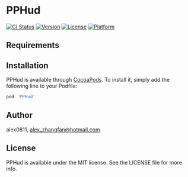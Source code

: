 # PPHud

[![CI Status](https://img.shields.io/travis/alex0811/PPHud.svg?style=flat)](https://travis-ci.org/alex0811/PPHud)
[![Version](https://img.shields.io/cocoapods/v/PPHud.svg?style=flat)](https://cocoapods.org/pods/PPHud)
[![License](https://img.shields.io/cocoapods/l/PPHud.svg?style=flat)](https://cocoapods.org/pods/PPHud)
[![Platform](https://img.shields.io/cocoapods/p/PPHud.svg?style=flat)](https://cocoapods.org/pods/PPHud)

## Requirements

## Installation

PPHud is available through [CocoaPods](https://cocoapods.org). To install
it, simply add the following line to your Podfile:

```ruby
pod 'PPHud'
```

## Author

alex0811, alex_zhangfan@hotmail.com

## License

PPHud is available under the MIT license. See the LICENSE file for more info.
